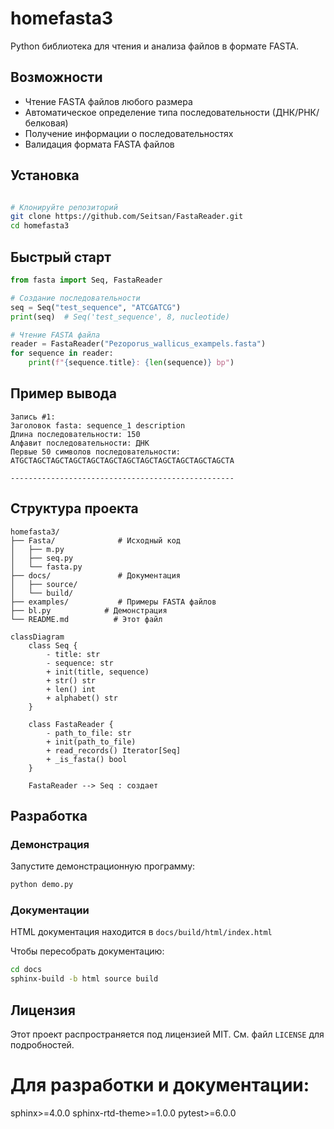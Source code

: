 # homefasta3

Python библиотека для чтения и анализа файлов в формате FASTA.

## Возможности

- Чтение FASTA файлов любого размера
- Автоматическое определение типа последовательности (ДНК/РНК/белковая)
- Получение информации о последовательностях
- Валидация формата FASTA файлов

## Установка

```bash

# Клонируйте репозиторий
git clone https://github.com/Seitsan/FastaReader.git
cd homefasta3
```

## Быстрый старт

```python
from fasta import Seq, FastaReader

# Создание последовательности
seq = Seq("test_sequence", "ATCGATCG")
print(seq)  # Seq('test_sequence', 8, nucleotide)

# Чтение FASTA файла
reader = FastaReader("Pezoporus_wallicus_exampels.fasta")
for sequence in reader:
    print(f"{sequence.title}: {len(sequence)} bp")
```

## Пример вывода
```text
Запись #1:
Заголовок fasta: sequence_1 description
Длина последовательности: 150
Алфавит последовательности: ДНК
Первые 50 символов последовательности: ATGCTAGCTAGCTAGCTAGCTAGCTAGCTAGCTAGCTAGCTAGCTAGCTA

--------------------------------------------------
```

## Структура проекта

```text
homefasta3/
├── Fasta/              # Исходный код
│   ├── m.py
│   ├── seq.py
│   └── fasta.py
├── docs/               # Документация
│   ├── source/
│   └── build/
├── examples/           # Примеры FASTA файлов
├── bl.py            # Демонстрация
└── README.md          # Этот файл
```

```mermaid
classDiagram
    class Seq {
        - title: str
        - sequence: str
        + init(title, sequence)
        + str() str
        + len() int
        + alphabet() str
    }
    
    class FastaReader {
        - path_to_file: str
        + init(path_to_file)
        + read_records() Iterator[Seq]
        + _is_fasta() bool
    }
    
    FastaReader --> Seq : создает
```

## Разработка

### Демонстрация
Запустите демонстрационную программу:

```bash
python demo.py
```

### Документации

HTML документация находится в `docs/build/html/index.html`

Чтобы пересобрать документацию:
```bash
cd docs
sphinx-build -b html source build
```

## Лицензия
Этот проект распространяется под лицензией MIT. См. файл `LICENSE` для подробностей.

# Для разработки и документации:
sphinx>=4.0.0
sphinx-rtd-theme>=1.0.0
pytest>=6.0.0
